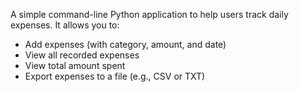 A simple command-line Python application to help users track daily expenses. It allows you to:

- Add expenses (with category, amount, and date)
- View all recorded expenses
- View total amount spent
- Export expenses to a file (e.g., CSV or TXT)
